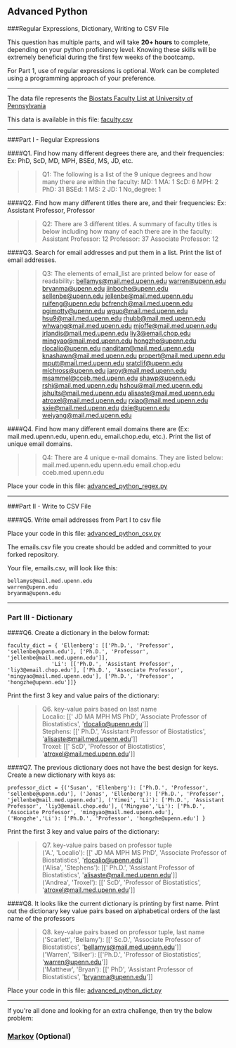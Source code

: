 ## Advanced Python    

###Regular Expressions, Dictionary, Writing to CSV File  

This question has multiple parts, and will take **20+ hours** to complete, depending on your python proficiency level.  Knowing these skills will be extremely beneficial during the first few weeks of the bootcamp.

For Part 1, use of regular expressions is optional.  Work can be completed using a programming approach of your preference. 

---

The data file represents the [Biostats Faculty List at University of Pennsylvania](http://www.med.upenn.edu/cceb/biostat/faculty.shtml)

This data is available in this file:  [faculty.csv](python/faculty.csv)

--- 

###Part I - Regular Expressions  


####Q1. Find how many different degrees there are, and their frequencies: Ex:  PhD, ScD, MD, MPH, BSEd, MS, JD, etc.

>> Q1: The following is a list of the 9 unique degrees and how many there are within the faculty:
>>                   MD: 1
>>                   MA: 1
>>                  ScD: 6
>>                  MPH: 2
>>                  PhD: 31
>>                 BSEd: 1
>>                   MS: 2
>>                   JD: 1
>>            No_degree: 1



####Q2. Find how many different titles there are, and their frequencies:  Ex:  Assistant Professor, Professor

>>Q2: There are 3 different titles. A summary of faculty titles is below including how many of each there are in the faculty:
>> Assistant Professor: 12
>>           Professor: 37
>> Associate Professor: 12


####Q3. Search for email addresses and put them in a list.  Print the list of email addresses.

>> Q3: The elements of email_list are printed below for ease of readability:
>> bellamys@mail.med.upenn.edu
>> warren@upenn.edu
>> bryanma@upenn.edu
>> jinboche@upenn.edu
>> sellenbe@upenn.edu
>> jellenbe@mail.med.upenn.edu
>> ruifeng@upenn.edu
>> bcfrench@mail.med.upenn.edu
>> pgimotty@upenn.edu
>> wguo@mail.med.upenn.edu
>> hsu9@mail.med.upenn.edu
>> rhubb@mail.med.upenn.edu
>> whwang@mail.med.upenn.edu
>> mjoffe@mail.med.upenn.edu
>> jrlandis@mail.med.upenn.edu
>> liy3@email.chop.edu
>> mingyao@mail.med.upenn.edu
>> hongzhe@upenn.edu
>> rlocalio@upenn.edu
>> nanditam@mail.med.upenn.edu
>> knashawn@mail.med.upenn.edu
>> propert@mail.med.upenn.edu
>> mputt@mail.med.upenn.edu
>> sratclif@upenn.edu
>> michross@upenn.edu
>> jaroy@mail.med.upenn.edu
>> msammel@cceb.med.upenn.edu
>> shawp@upenn.edu
>> rshi@mail.med.upenn.edu
>> hshou@mail.med.upenn.edu
>> jshults@mail.med.upenn.edu
>> alisaste@mail.med.upenn.edu
>> atroxel@mail.med.upenn.edu
>> rxiao@mail.med.upenn.edu
>> sxie@mail.med.upenn.edu
>> dxie@upenn.edu
>> weiyang@mail.med.upenn.edu


####Q4. Find how many different email domains there are (Ex:  mail.med.upenn.edu, upenn.edu, email.chop.edu, etc.).  Print the list of unique email domains.

>> Q4: There are 4 unique e-mail domains. They are listed below:
>> mail.med.upenn.edu
>> upenn.edu
>> email.chop.edu
>> cceb.med.upenn.edu


Place your code in this file: [advanced_python_regex.py](python/advanced_python_regex.py)

---

###Part II - Write to CSV File

####Q5.  Write email addresses from Part I to csv file

Place your code in this file: [advanced_python_csv.py](python/advanced_python_csv.py)

The emails.csv file you create should be added and committed to your forked repository.

Your file, emails.csv, will look like this:
```
bellamys@mail.med.upenn.edu
warren@upenn.edu
bryanma@upenn.edu
```

---

### Part III - Dictionary

####Q6.  Create a dictionary in the below format:
```
faculty_dict = { 'Ellenberg': [['Ph.D.', 'Professor', 'sellenbe@upenn.edu'], ['Ph.D.', 'Professor', 'jellenbe@mail.med.upenn.edu']],
              'Li': [['Ph.D.', 'Assistant Professor', 'liy3@email.chop.edu'], ['Ph.D.', 'Associate Professor', 'mingyao@mail.med.upenn.edu'], ['Ph.D.', 'Professor', 'hongzhe@upenn.edu']]}
```
Print the first 3 key and value pairs of the dictionary:

>> Q6. key-value pairs based on last name  
>> Localio: [[' JD MA MPH MS PhD', 'Associate Professor of Biostatistics', 'rlocalio@upenn.edu']]  
>> Stephens: [[' Ph.D.', 'Assistant Professor of Biostatistics', 'alisaste@mail.med.upenn.edu']]  
>> Troxel: [[' ScD', 'Professor of Biostatistics', 'atroxel@mail.med.upenn.edu']]  

####Q7.  The previous dictionary does not have the best design for keys.  Create a new dictionary with keys as:

```
professor_dict = {('Susan', 'Ellenberg'): ['Ph.D.', 'Professor', 'sellenbe@upenn.edu'], ('Jonas', 'Ellenberg'): ['Ph.D.', 'Professor', 'jellenbe@mail.med.upenn.edu'], ('Yimei', 'Li'): ['Ph.D.', 'Assistant Professor', 'liy3@email.chop.edu'], ('Mingyao','Li'): ['Ph.D.', 'Associate Professor', 'mingyao@mail.med.upenn.edu'], ('Hongzhe','Li'): ['Ph.D.', 'Professor', 'hongzhe@upenn.edu'] }
```

Print the first 3 key and value pairs of the dictionary:

>> Q7. key-value pairs based on professor tuple   
>> ('A.', 'Localio'): [[' JD MA MPH MS PhD', 'Associate Professor of Biostatistics', 'rlocalio@upenn.edu']]   
>> ('Alisa', 'Stephens'): [[' Ph.D.', 'Assistant Professor of Biostatistics', 'alisaste@mail.med.upenn.edu']]   
>> ('Andrea', 'Troxel'): [[' ScD', 'Professor of Biostatistics', 'atroxel@mail.med.upenn.edu']]   


####Q8.  It looks like the current dictionary is printing by first name.  Print out the dictionary key value pairs based on alphabetical orders of the last name of the professors

>> Q8. key-value pairs based on professor tuple, last name   
>> ('Scarlett', 'Bellamy'): [[' Sc.D.', 'Associate Professor of Biostatistics', 'bellamys@mail.med.upenn.edu']]   
>> ('Warren', 'Bilker'): [['Ph.D.', 'Professor of Biostatistics', 'warren@upenn.edu']]   
>> ('Matthew', 'Bryan'): [[' PhD', 'Assistant Professor of Biostatistics', 'bryanma@upenn.edu']]   

Place your code in this file: [advanced_python_dict.py](python/advanced_python_dict.py)

--- 

If you're all done and looking for an extra challenge, then try the below problem:  

### [Markov](python/markov.py) (Optional)

